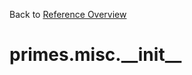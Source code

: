 
Back to [Reference Overview](https://github.com/pyrustic/primes/blob/master/docs/reference#README)

# primes.misc.\_\_init\_\_



<br>


```python

```

